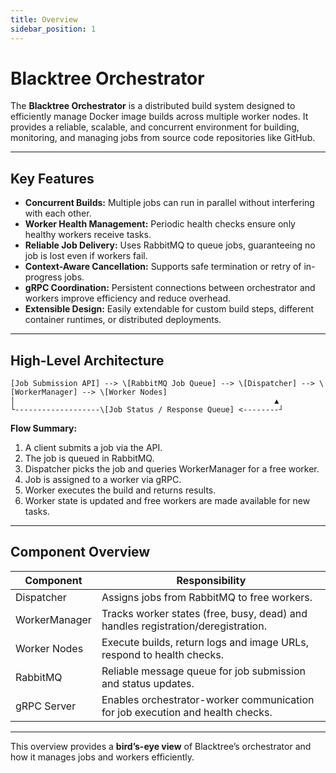 ```yaml
---
title: Overview
sidebar_position: 1
---
```



# Blacktree Orchestrator

The **Blacktree Orchestrator** is a distributed build system designed to efficiently manage Docker image builds across multiple worker nodes. It provides a reliable, scalable, and concurrent environment for building, monitoring, and managing jobs from source code repositories like GitHub.

---

## **Key Features**

* **Concurrent Builds:** Multiple jobs can run in parallel without interfering with each other.
* **Worker Health Management:** Periodic health checks ensure only healthy workers receive tasks.
* **Reliable Job Delivery:** Uses RabbitMQ to queue jobs, guaranteeing no job is lost even if workers fail.
* **Context-Aware Cancellation:** Supports safe termination or retry of in-progress jobs.
* **gRPC Coordination:** Persistent connections between orchestrator and workers improve efficiency and reduce overhead.
* **Extensible Design:** Easily extendable for custom build steps, different container runtimes, or distributed deployments.

---

## **High-Level Architecture**

```
[Job Submission API] --> \[RabbitMQ Job Queue] --> \[Dispatcher] --> \[WorkerManager] --> \[Worker Nodes]
│                                                          ▲
└-------------------\[Job Status / Response Queue] <--------┘
```

**Flow Summary:**

1. A client submits a job via the API.
2. The job is queued in RabbitMQ.
3. Dispatcher picks the job and queries WorkerManager for a free worker.
4. Job is assigned to a worker via gRPC.
5. Worker executes the build and returns results.
6. Worker state is updated and free workers are made available for new tasks.

---

## **Component Overview**

| Component         | Responsibility |
|------------------|----------------|
| Dispatcher        | Assigns jobs from RabbitMQ to free workers. |
| WorkerManager     | Tracks worker states (free, busy, dead) and handles registration/deregistration. |
| Worker Nodes      | Execute builds, return logs and image URLs, respond to health checks. |
| RabbitMQ          | Reliable message queue for job submission and status updates. |
| gRPC Server       | Enables orchestrator-worker communication for job execution and health checks. |

---

This overview provides a **bird’s-eye view** of Blacktree’s orchestrator and how it manages jobs and workers efficiently.
